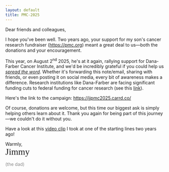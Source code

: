 ```yaml
---
layout: default
title: PMC-2025
---
```

Dear friends and colleagues,

I hope you've been well. Two years ago, your support for my son's cancer research fundraiser (<a href="https://pmc.org">https://pmc.org</a>) meant a great deal to us&mdash;both the donations and your encouragement.

This year, on August 2<sup>nd</sup> 2025, he's at it again, rallying support for Dana-Farber Cancer Institute, and we'd be incredibly grateful if you could help us <i><u>spread the word</u></i>. Whether it's forwarding this note/email, sharing with friends, or even posting it on social media, every bit of awareness makes a difference. Research institutions like Dana-Farber are facing significant funding cuts to federal funding for cancer research (see this <a
href="https://www.fightcancer.org/releases/future-cancer-cures-jeopardy-president-proposes-massive-cuts-national-cancer-institute">link</a>).

Here's the link to the campaign: <a
href="https://jjpmc2025.carrd.co/">https://jjpmc2025.carrd.co/</a>

Of course, donations are welcome, but this time our biggest ask is simply helping others learn about it. Thank you again for being part of this journey&mdash;we couldn't do it without you.

Have a look at this <a
href="https://photos.app.goo.gl/MNcw7C8SHzAKwfWeA" target="_blank" rel="noopener noreferrer">video clip</a> I took at one of the starting lines two years ago!
<style>
@keyframes fadeInSignature {
  from { opacity: 0; transform: translateY(10px); }
  to { opacity: 0.85; transform: translateY(0); }
}

.signature {
  font-family: 'Allura', cursive;
  font-size: 2em;
  /* color: #444; */
  /* text-align: right; */
  /* margin-top: 2em; */
  /* border-top: 1px solid #ccc; */
  /* padding-top: 1em; */
  /* opacity: 0.85; */
  /* animation: fadeInSignature 1.2s ease-out forwards; */
}
.sigcomment {
    opacity: 0.5;
}
</style>

Warmly,<br>
<span style="font-family: 'Allura', cursive; font-size: 2em;">
Jimmy</span>
<br>
<div class="sigcomment">(the dad)</div>
